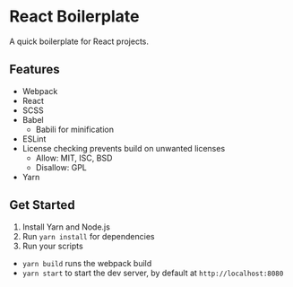 # React Boilerplate

A quick boilerplate for React projects.

## Features

* Webpack
* React
* SCSS
* Babel
    * Babili for minification
* ESLint
* License checking prevents build on unwanted licenses
    * Allow: MIT, ISC, BSD
    * Disallow: GPL
* Yarn

## Get Started

1. Install Yarn and Node.js
2. Run `yarn install` for dependencies
3. Run your scripts
  * `yarn build` runs the webpack build
  * `yarn start` to start the dev server, by default at `http://localhost:8080`